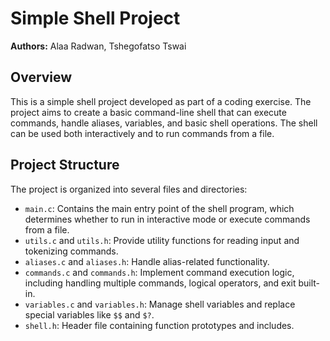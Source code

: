 # Simple Shell Project

**Authors:** Alaa Radwan, Tshegofatso Tswai

## Overview

This is a simple shell project developed as part of a coding exercise. The project aims to create a basic command-line shell that can execute commands, handle aliases, variables, and basic shell operations. The shell can be used both interactively and to run commands from a file.

## Project Structure

The project is organized into several files and directories:

- `main.c`: Contains the main entry point of the shell program, which determines whether to run in interactive mode or execute commands from a file.
- `utils.c` and `utils.h`: Provide utility functions for reading input and tokenizing commands.
- `aliases.c` and `aliases.h`: Handle alias-related functionality.
- `commands.c` and `commands.h`: Implement command execution logic, including handling multiple commands, logical operators, and exit built-in.
- `variables.c` and `variables.h`: Manage shell variables and replace special variables like `$$` and `$?`.
- `shell.h`: Header file containing function prototypes and includes.
